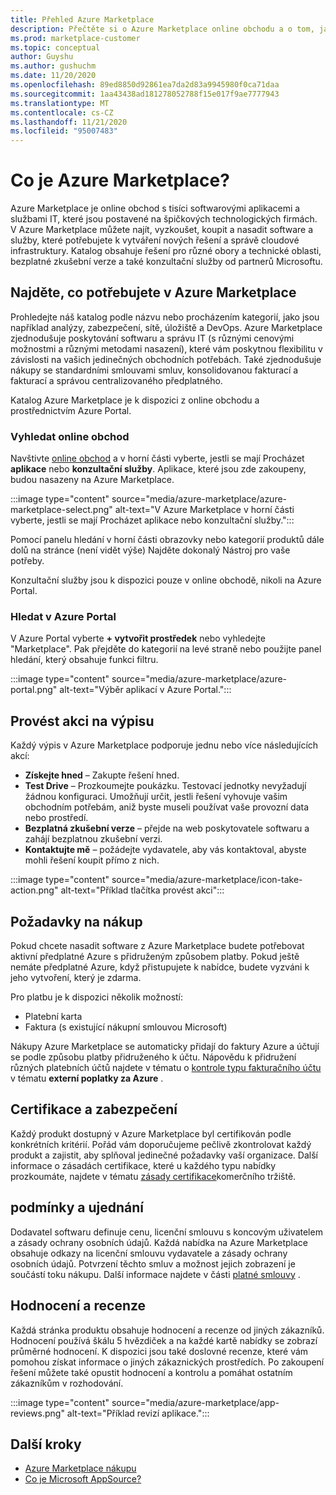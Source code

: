 ```yaml
---
title: Přehled Azure Marketplace
description: Přečtěte si o Azure Marketplace online obchodu a o tom, jak můžete najít a vyzkoušet software a řešení.
ms.prod: marketplace-customer
ms.topic: conceptual
author: Guyshu
ms.author: gushuchm
ms.date: 11/20/2020
ms.openlocfilehash: 89ed8850d92861ea7da2d83a9945980f0ca71daa
ms.sourcegitcommit: 1aa43438ad181278052788f15e017f9ae7777943
ms.translationtype: MT
ms.contentlocale: cs-CZ
ms.lasthandoff: 11/21/2020
ms.locfileid: "95007483"
---
```

# <a name="what-is-azure-marketplace"></a>Co je Azure Marketplace?

Azure Marketplace je online obchod s tisíci softwarovými aplikacemi a službami IT, které jsou postavené na špičkových technologických firmách. V Azure Marketplace můžete najít, vyzkoušet, koupit a nasadit software a služby, které potřebujete k vytváření nových řešení a správě cloudové infrastruktury. Katalog obsahuje řešení pro různé obory a technické oblasti, bezplatné zkušební verze a také konzultační služby od partnerů Microsoftu.

## <a name="find-what-you-need-in-azure-marketplace"></a>Najděte, co potřebujete v Azure Marketplace

Prohledejte náš katalog podle názvu nebo procházením kategorií, jako jsou například analýzy, zabezpečení, sítě, úložiště a DevOps. Azure Marketplace zjednodušuje poskytování softwaru a správu IT (s různými cenovými možnostmi a různými metodami nasazení), které vám poskytnou flexibilitu v závislosti na vašich jedinečných obchodních potřebách. Také zjednodušuje nákupy se standardními smlouvami smluv, konsolidovanou fakturací a fakturací a správou centralizovaného předplatného.

Katalog Azure Marketplace je k dispozici z online obchodu a prostřednictvím Azure Portal.  

### <a name="search-the-online-store"></a>Vyhledat online obchod

Navštivte [online obchod](https://azuremarketplace.microsoft.com/) a v horní části vyberte, jestli se mají Procházet **aplikace** nebo **konzultační služby**. Aplikace, které jsou zde zakoupeny, budou nasazeny na Azure Marketplace.

:::image type="content" source="media/azure-marketplace/azure-marketplace-select.png" alt-text="V Azure Marketplace v horní části vyberte, jestli se mají Procházet aplikace nebo konzultační služby.":::

Pomocí panelu hledání v horní části obrazovky nebo kategorií produktů dále dolů na stránce (není vidět výše) Najděte dokonalý Nástroj pro vaše potřeby.

Konzultační služby jsou k dispozici pouze v online obchodě, nikoli na Azure Portal.

### <a name="search-in-the-azure-portal"></a>Hledat v Azure Portal

V Azure Portal vyberte **+ vytvořit prostředek** nebo vyhledejte "Marketplace". Pak přejděte do kategorií na levé straně nebo použijte panel hledání, který obsahuje funkci filtru.

:::image type="content" source="media/azure-marketplace/azure-portal.png" alt-text="Výběr aplikací v Azure Portal.":::

## <a name="take-action-on-a-listing"></a>Provést akci na výpisu

Každý výpis v Azure Marketplace podporuje jednu nebo více následujících akcí:

- **Získejte hned** – Zakupte řešení hned.
- **Test Drive** – Prozkoumejte poukázku. Testovací jednotky nevyžadují žádnou konfiguraci. Umožňují určit, jestli řešení vyhovuje vašim obchodním potřebám, aniž byste museli používat vaše provozní data nebo prostředí.
- **Bezplatná zkušební verze** – přejde na web poskytovatele softwaru a zahájí bezplatnou zkušební verzi.
- **Kontaktujte mě** – požádejte vydavatele, aby vás kontaktoval, abyste mohli řešení koupit přímo z nich.

:::image type="content" source="media/azure-marketplace/icon-take-action.png" alt-text="Příklad tlačítka provést akci":::

## <a name="purchasing-requirements"></a>Požadavky na nákup

Pokud chcete nasadit software z Azure Marketplace budete potřebovat aktivní předplatné Azure s přidruženým způsobem platby. Pokud ještě nemáte předplatné Azure, když přistupujete k nabídce, budete vyzváni k jeho vytvoření, který je zdarma.

Pro platbu je k dispozici několik možností:  

- Platební karta
- Faktura (s existující nákupní smlouvou Microsoft)

Nákupy Azure Marketplace se automaticky přidají do faktury Azure a účtují se podle způsobu platby přidruženého k účtu. Nápovědu k přidružení různých platebních účtů najdete v tématu o [kontrole typu fakturačního účtu](https://docs.microsoft.com/azure/cost-management-billing/understand/understand-azure-marketplace-charges#check-billing-account-type) v tématu **externí poplatky za Azure** .

## <a name="certification-and-security"></a>Certifikace a zabezpečení

Každý produkt dostupný v Azure Marketplace byl certifikován podle konkrétních kritérií. Pořád vám doporučujeme pečlivě zkontrolovat každý produkt a zajistit, aby splňoval jedinečné požadavky vaší organizace. Další informace o zásadách certifikace, které u každého typu nabídky prozkoumáte, najdete v tématu [zásady certifikace](https://docs.microsoft.com/legal/marketplace/certification-policies)komerčního tržiště.

## <a name="terms-and-conditions"></a>podmínky a ujednání

Dodavatel softwaru definuje cenu, licenční smlouvu s koncovým uživatelem a zásady ochrany osobních údajů. Každá nabídka na Azure Marketplace obsahuje odkazy na licenční smlouvu vydavatele a zásady ochrany osobních údajů. Potvrzení těchto smluv a možnost jejich zobrazení je součástí toku nákupu. Další informace najdete v části [platné smlouvy](legal-contracts.md) .

## <a name="ratings-and-reviews"></a>Hodnocení a recenze

Každá stránka produktu obsahuje hodnocení a recenze od jiných zákazníků. Hodnocení používá škálu 5 hvězdiček a na každé kartě nabídky se zobrazí průměrné hodnocení. K dispozici jsou také doslovné recenze, které vám pomohou získat informace o jiných zákaznických prostředích. Po zakoupení řešení můžete také opustit hodnocení a kontrolu a pomáhat ostatním zákazníkům v rozhodování.

:::image type="content" source="media/azure-marketplace/app-reviews.png" alt-text="Příklad revizí aplikace.":::

## <a name="next-steps"></a>Další kroky

- [Azure Marketplace nákupu](azure-purchasing-invoicing.md)
- [Co je Microsoft AppSource?](appsource-overview.md)
